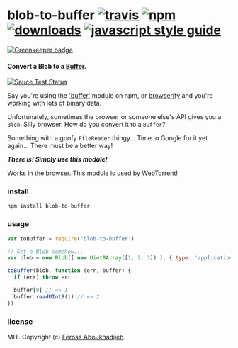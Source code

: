 # blob-to-buffer [![travis][travis-image]][travis-url] [![npm][npm-image]][npm-url] [![downloads][downloads-image]][downloads-url] [![javascript style guide][standard-image]][standard-url]

[![Greenkeeper badge](https://badges.greenkeeper.io/feross/blob-to-buffer.svg)](https://greenkeeper.io/)

[travis-image]: https://img.shields.io/travis/feross/blob-to-buffer/master.svg
[travis-url]: https://travis-ci.org/feross/blob-to-buffer
[npm-image]: https://img.shields.io/npm/v/blob-to-buffer.svg
[npm-url]: https://npmjs.org/package/blob-to-buffer
[downloads-image]: https://img.shields.io/npm/dm/blob-to-buffer.svg
[downloads-url]: https://npmjs.org/package/blob-to-buffer
[standard-image]: https://img.shields.io/badge/code_style-standard-brightgreen.svg
[standard-url]: https://standardjs.com

#### Convert a Blob to a [Buffer](https://github.com/feross/buffer).

[![Sauce Test Status](https://saucelabs.com/browser-matrix/blob-to-buffer.svg)](https://saucelabs.com/u/blob-to-buffer)

Say you're using the ['buffer'](https://github.com/feross/buffer) module on npm, or
[browserify](http://browserify.org/) and you're working with lots of binary data.

Unfortunately, sometimes the browser or someone else's API gives you a `Blob`. Silly
browser. How do you convert it to a `Buffer`?

Something with a goofy `FileReader` thingy... Time to Google for it yet again... There must be a better way!

***There is! Simply use this module!***

Works in the browser. This module is used by [WebTorrent](http://webtorrent.io)!

### install

```
npm install blob-to-buffer
```

### usage

```js
var toBuffer = require('blob-to-buffer')

// Get a Blob somehow...
var blob = new Blob([ new Uint8Array([1, 2, 3]) ], { type: 'application/octet-binary' })

toBuffer(blob, function (err, buffer) {
  if (err) throw err

  buffer[0] // => 1
  buffer.readUInt8(1) // => 2
})
```

### license

MIT. Copyright (c) [Feross Aboukhadijeh](http://feross.org).
